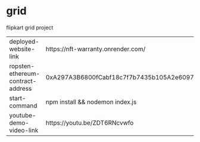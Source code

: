 # grid
flipkart grid project 
<table>
<tr>
<td>deployed-website-link </td> 
<td>https://nft-warranty.onrender.com/</td>
</tr>
<tr>
 <td>ropsten-ethereum-contract-address </td> 
 <td> 0xA297A3B6800fCabf18c7f7b7435b105A2e609788 </td>
</tr>
<tr>
<td>
start-command
</td>
<td>
npm install &&  nodemon index.js 
</td>
</tr>
<tr>
<td>
youtube-demo-video-link
</td>
<td>
https://youtu.be/ZDT6RNcvwfo
</td>
</tr>
</table>
